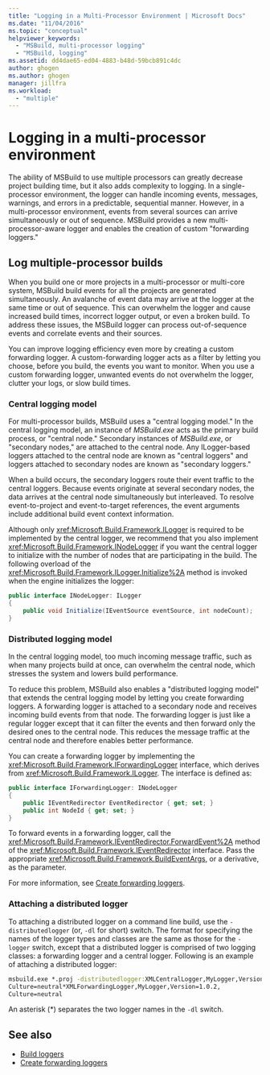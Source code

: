 ```yaml
---
title: "Logging in a Multi-Processor Environment | Microsoft Docs"
ms.date: "11/04/2016"
ms.topic: "conceptual"
helpviewer_keywords:
  - "MSBuild, multi-processor logging"
  - "MSBuild, logging"
ms.assetid: dd4dae65-ed04-4883-b48d-59bcb891c4dc
author: ghogen
ms.author: ghogen
manager: jillfra
ms.workload:
  - "multiple"
---
```

# Logging in a multi-processor environment

The ability of MSBuild to use multiple processors can greatly decrease project building time, but it also adds complexity to logging. In a single-processor environment, the logger can handle incoming events, messages, warnings, and errors in a predictable, sequential manner. However, in a multi-processor environment, events from several sources can arrive simultaneously or out of sequence. MSBuild provides a new multi-processor-aware logger and enables the creation of custom "forwarding loggers."

## Log multiple-processor builds

When you build one or more projects in a multi-processor or multi-core system, MSBuild build events for all the projects are generated simultaneously. An avalanche of event data may arrive at the logger at the same time or out of sequence. This can overwhelm the logger and cause increased build times, incorrect logger output, or even a broken build. To address these issues, the MSBuild logger can process out-of-sequence events and correlate events and their sources.

You can improve logging efficiency even more by creating a custom forwarding logger. A custom-forwarding logger acts as a filter by letting you choose, before you build, the events you want to monitor. When you use a custom forwarding logger, unwanted events do not overwhelm the logger, clutter your logs, or slow build times.

### Central logging model

For multi-processor builds, MSBuild uses a "central logging model." In the central logging model, an instance of *MSBuild.exe* acts as the primary build process, or "central node." Secondary instances of *MSBuild.exe*, or "secondary nodes," are attached to the central node. Any ILogger-based loggers attached to the central node are known as "central loggers" and loggers attached to secondary nodes are known as "secondary loggers."

When a build occurs, the secondary loggers route their event traffic to the central loggers. Because events originate at several secondary nodes, the data arrives at the central node simultaneously but interleaved. To resolve event-to-project and event-to-target references, the event arguments include additional build event context information.

Although only <xref:Microsoft.Build.Framework.ILogger> is required to be implemented by the central logger, we recommend that you also implement <xref:Microsoft.Build.Framework.INodeLogger> if you want the central logger to initialize with the number of nodes that are participating in the build. The following overload of the <xref:Microsoft.Build.Framework.ILogger.Initialize%2A> method is invoked when the engine initializes the logger:

```csharp
public interface INodeLogger: ILogger
{
    public void Initialize(IEventSource eventSource, int nodeCount);
}
```

### Distributed logging model

In the central logging model, too much incoming message traffic, such as when many projects build at once, can overwhelm the central node, which stresses the system and lowers build performance.

To reduce this problem, MSBuild also enables a "distributed logging model" that extends the central logging model by letting you create forwarding loggers. A forwarding logger is attached to a secondary node and receives incoming build events from that node. The forwarding logger is just like a regular logger except that it can filter the events and then forward only the desired ones to the central node. This reduces the message traffic at the central node and therefore enables better performance.

 You can create a forwarding logger by implementing the <xref:Microsoft.Build.Framework.IForwardingLogger> interface, which derives from <xref:Microsoft.Build.Framework.ILogger>. The interface is defined as:

```csharp
public interface IForwardingLogger: INodeLogger
{
    public IEventRedirector EventRedirector { get; set; }
    public int NodeId { get; set; }
}
```

To forward events in a forwarding logger, call the <xref:Microsoft.Build.Framework.IEventRedirector.ForwardEvent%2A> method of the <xref:Microsoft.Build.Framework.IEventRedirector> interface. Pass the appropriate <xref:Microsoft.Build.Framework.BuildEventArgs>, or a derivative, as the parameter.

For more information, see [Create forwarding loggers](../msbuild/creating-forwarding-loggers.md).

### Attaching a distributed logger

To attaching a distributed logger on a command line build, use the `-distributedlogger` (or, `-dl` for short) switch. The format for specifying the names of the logger types and classes are the same as those for the `-logger` switch, except that a distributed logger is comprised of two logging classes: a forwarding logger and a central logger. Following is an example of attaching a distributed logger:

```cmd
msbuild.exe *.proj -distributedlogger:XMLCentralLogger,MyLogger,Version=1.0.2,
Culture=neutral*XMLForwardingLogger,MyLogger,Version=1.0.2,
Culture=neutral
```

An asterisk (*) separates the two logger names in the `-dl` switch.

## See also

- [Build loggers](../msbuild/build-loggers.md)
- [Create forwarding loggers](../msbuild/creating-forwarding-loggers.md)
